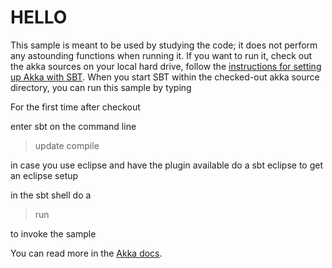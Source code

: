 HELLO
=====

This sample is meant to be used by studying the code; it does not perform any
astounding functions when running it. If you want to run it, check out the akka
sources on your local hard drive, follow the [instructions for setting up Akka
with SBT](http://doc.akka.io/docs/akka/current/intro/getting-started.html).
When you start SBT within the checked-out akka source directory, you can run
this sample by typing

For the first time after checkout

enter sbt on the command line 

>update
>compile

in case you use eclipse and have the plugin available do a sbt eclipse to get an eclipse setup

in the sbt shell do a 
>run

to invoke the sample

You can read more in the [Akka docs](http://akka.io/docs).
